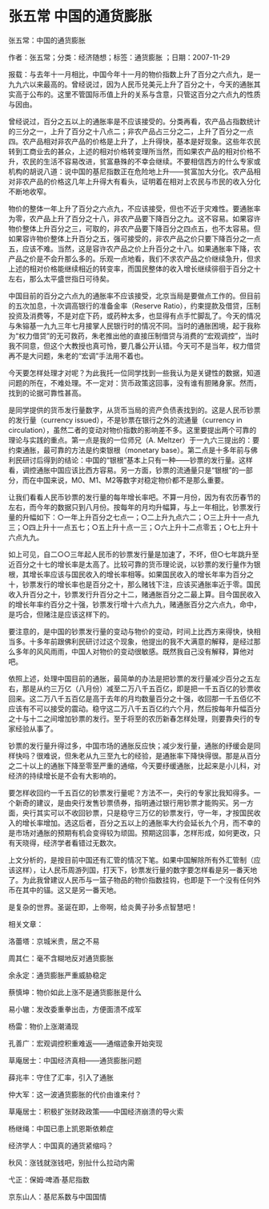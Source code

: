 # 张五常  中国的通货膨胀    
    
张五常：中国的通货膨胀    
作者：张五常；分类：经济随想；标签：通货膨胀 ；日期：2007-11-29    
报载：与去年十一月相比，中国今年十一月的物价指数上升了百分之六点九，是一九九六以来最高的。曾经说过，因为人民币兑美元上升了百分之十，今天的通胀其实高于公布的。这里不管国际币值上升的关系与含意，只管这百分之六点九的性质与因由。    
曾经说过，百分之五以上的通胀率是不应该接受的。分类再看，农产品占指数统计的三分之一，上升了百分之十八点二；非农产品占三分之二，上升了百分之一点四。农产品相对非农产品的价格是上升了，上升得快，基本是好现象。这些年农民转到工商业去的甚众，上述的相对价格转变理所当然，而如果农产品的相对价格不升，农民的生活不容易改进，贫富悬殊的不幸会继续。不要相信西方的什么专家或机构的胡说八道：说中国的基尼指数正在危险地上升——贫富加大分化。农产品相对非农产品的价格这几年上升得大有看头，证明着在相对上农民与市民的收入分化不断地收窄。    
物价的整体一年上升了百分之六点九，不应该接受，但也不近于灾难性。要通胀率为零，农产品上升了百分之十八，非农产品要下降百分之九。这不容易。如果容许物价整体上升百分之三，可取的，非农产品要下降百分之四点五，也不太容易。但如果容许物价整体上升百分之五，强可接受的，非农产品之价只要下降百分之一点五，应该不难。当然，这是容许农产品之价上升百分之十八。如果通胀率下降，农产品之价是不会升那么多的。乐观一点地看，我们不求农产品之价继续急升，但求上述的相对价格能继续相近的转变率，而国民整体的收入增长继续徘徊于百分之十左右，那么太平盛世指日可待矣。    
中国目前的百分之六点九的通胀率不应该接受，北京当局是要做点工作的。但目前的五次加息，十次调高银行的准备金率（Reserve Ratio），约束提款及借贷，压制投资及消费等，不是对症下药，或药种太多，也显得有点手忙脚乱了。今天的情况与朱镕基一九九三年七月接掌人民银行时的情况不同。当时的通胀困境，起于我称为“权力借贷”的无可救药，朱老推出他的直接压制借贷与消费的“宏观调控”，当时我不同意，但这个大教授也真可怜，要几番公开认错。今天可不是当年，权力借贷再不是大问题，朱老的“宏调”手法用不着也。    
今天要怎样处理才对呢？为此我托一位同学找到一些我认为是关键性的数据，知道问题的所在，不难处理。不一定对：货币政策这回事，没有谁有胆赌身家。然而，找到的论据可靠性甚高。    
是同学提供的货币发行量数字，从货币当局的资产负债表找到的。这是人民币钞票的发行量（currency issued），不是钞票在银行之外的流通量（currency in circulation），虽然二者的变动对物价指数的影响差不多。这里要提出两个可靠的理论与实践的重点。第一点是我的一位师兄（A. Meltzer）于一九六三提出的：要约束通胀，最可靠的方法是约束银根（monetary base）。第二点是十多年前与佛利民研讨后得到的结论：中国的“银根”基本上只有一种——钞票的发行量。这样看，调控通胀中国应该比西方容易。另一方面，钞票的流通量只是“银根”的一部分，而在中国来说，M0、M1、M2等数字对稳定物价都不是那么重要。    
让我们看看人民币钞票的发行量的每年增长率吧。不算一月份，因为有农历春节的左右，而今年的数据只到八月份。按每年的月均升幅算，与上一年相比，钞票发行量的升幅如下：○一年上升百分之七点一；○二上升九点六二；○三上升十一点九三；○四上升十一点五七；○五上升十点一三；○六上升十二点零五；○七上升十六点九九。    
如上可见，自二○○三年起人民币的钞票发行量是加速了，不坏，但○七年跳升至近百分之十七的增长率是太高了。比较可靠的货币理论说，以钞票的发行量作为银根，其增长率应该与国民收入的增长率相等。如果国民收入的增长年率为百分之十，钞票发行的增长率也是百分之十，那么赌钱下注，应该买通胀率近于零。国民收入升百分之十，钞票发行升百分之十二，赌通胀百分之二最上算。目今国民收入的增长年率约百分之十强，钞票发行增十六点九九，赌通胀百分之六点九，命中，是巧合，但赌注是应该这样下的。    
要注意的，是中国的钞票发行量的变动与物价的变动，时间上比西方来得快，快相当多。十多年前跟佛利民研讨过这个现象，他提出的我不大满意的解释，是经过那么多年的风风雨雨，中国人对物价的变动很敏感。既然我自己没有解释，算他对吧。    
依照上述，处理中国目前的通胀，最简单的办法是把钞票的发行量减少百分之五左右，那是从约三万亿（八月份）减至二万八千五百亿，即是把一千五百亿的钞票收回来。这二万八千五百亿是高于去年的月均数量百分之十强，收回那一千五佰亿不应该有不可以接受的震动。稳守这二万八千五百亿约六个月，然后按每年升幅百分之十与十二之间增加钞票的发行。至于将至的农历新春怎样处理，则要靠央行的专家经验从事了。    
钞票的发行量升得过多，中国市场的通胀反应快；减少发行量，通胀的纾缓会是同样快吗？很难说，但朱老从九三至九七的经验，是通胀率下降快得很。那是从百分之二十以上的通胀下降至零至严重的通缩，今天要纾缓通胀，比起来是小儿科，对经济的持续增长是不会有大影响的。    
要怎样收回约一千五百亿的钞票发行量呢？方法不一，央行的专家比我知得多。一个新奇的建议，是由央行发售钞票债券，指明通过银行用钞票才能购买。另一方面，央行其实可以不收回钞票，只是稳守三万亿的钞票发行，守一年，才按国民收入的增长率增加。选这后者，百分之五以上的通胀率大约会延长九个月，而不幸的是市场对通胀的预期有机会变得较为顽固。预期这回事，怎样形成，如何更改，只有天晓得，经济学者看错过无数次。    
上文分析的，是按目前中国还有汇管的情况下笔。如果中国解除所有外汇管制（应该这样），让人民币周游列国，打天下，钞票发行量的数字要怎样看是另一番天地了。为此我曾建议人民币与一篮子物品的物价指数挂钩，也即是下一个没有任何外币在其中的锚。这又是另一番天地。    
是复杂的世界。圣诞在即，上帝啊，给炎黄子孙多点智慧吧！    
    
相关文章：    
洛蕾塔：京城米贵，居之不易    
周其仁：毫不含糊地反对通货膨胀    
余永定：通货膨胀严重威胁稳定    
蔡慎坤：物价如此上涨不是通货膨胀是什么    
易小辙：发改委重拳出击，方便面溃不成军    
杨雷：物价上涨潮涌现    
孔善广：宏观调控积重难返——通缩迹象开始突现    
草庵居士：中国经济真相——通货膨胀问题    
薛兆丰：守住了汇率，引入了通胀    
仲大军：这一波通货膨胀的代价由谁来付？    
草庵居士：积极扩张财政政策——中国经济崩溃的导火索    
杨继绳：中国已患上凯恩斯依赖症    
经济学人：中国真的通货紧缩吗？    
秋风：涨钱就涨钱吧，别扯什么拉动内需    
弋正：保姆·啤酒·基尼指数    
京东山人：基尼系数与中国国情